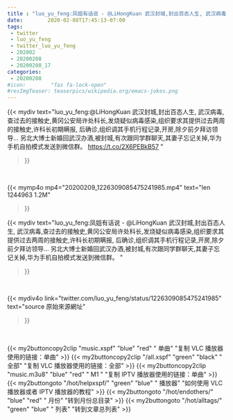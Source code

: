 ```yaml
---
title : "luo_yu_feng:凤姐有话说 - @LiHongKuan 武汉封城,封出百态人生, 武汉病毒,查过去的接触史,黄冈公安局许处科长,发烧疑似病毒感染,组织要求其提供过去两周的接触史,许科长初期瞒报, 后确诊,组织调其手机行程记录,开房,除夕前夕拜访领导...  另北大博士新婚回武汉办酒,被封城,有次跟同学群聊天,其妻子忘记关掉,华为手机自拍模式发送到微信群。 "
date:        2020-02-08T17:45:13-07:00
tags:
 - twitter
 - luo_yu_feng
 - twitter_luo_yu_feng
 - 202002
 - 20200208
 - 20200208_17
categories:
 - 20200208
#icon:        "fas fa-lock-open"
#resImgTeaser: teaserpics/wikipedia.org/emacs-jokes.png
---
```


{{< mydiv text="luo_yu_feng:@LiHongKuan 武汉封城,封出百态人生, 武汉病毒,查过去的接触史,黄冈公安局许处科长,发烧疑似病毒感染,组织要求其提供过去两周的接触史,许科长初期瞒报, 后确诊,组织调其手机行程记录,开房,除夕前夕拜访领导...  另北大博士新婚回武汉办酒,被封城,有次跟同学群聊天,其妻子忘记关掉,华为手机自拍模式发送到微信群。 https://t.co/2X6PEBkB57 "
>}}
<br>


{{< mymp4o mp4="20200209_1226309085475241985.mp4"
text="len 1244963    1.2M"
>}}


{{< mydiv text="luo_yu_feng:凤姐有话说 - @LiHongKuan 武汉封城,封出百态人生, 武汉病毒,查过去的接触史,黄冈公安局许处科长,发烧疑似病毒感染,组织要求其提供过去两周的接触史,许科长初期瞒报, 后确诊,组织调其手机行程记录,开房,除夕前夕拜访领导...  另北大博士新婚回武汉办酒,被封城,有次跟同学群聊天,其妻子忘记关掉,华为手机自拍模式发送到微信群。 "
>}}
<br>

{{< mydiv4o link="twitter.com/luo_yu_feng/status/1226309085475241985"
text="source 原始來源網址"
>}}


<br>





{{< my2buttoncopy2clip "music.xspf"        "blue"   "red"    " 单曲"  "复制 VLC 播放器使用的链接：单曲" >}} {{< my2buttoncopy2clip "/all.xspf"         "green"  "black"  " 全部"  "复制 VLC 播放器使用的链接：全部" >}} {{< my2buttoncopy2clip "music.m3u8"        "blue"   "red"    " M1 "    "复制 IPTV 播放器使用的链接：单曲" >}} {{< my2buttongoto      "/hot/helpxspf/"    "green"  "blue"   " 播放器" "如何使用 VLC 播放器或者 IPTV 播放器的教程" >}} {{< my2buttongoto      "/hot/endothers/"   "blue"   "red"    " 月份"   "转到月份总目录" >}} {{< my2buttongoto      "/hot/alltags/"     "green"  "blue"   " 列表"   "转到文章总列表" >}} 
